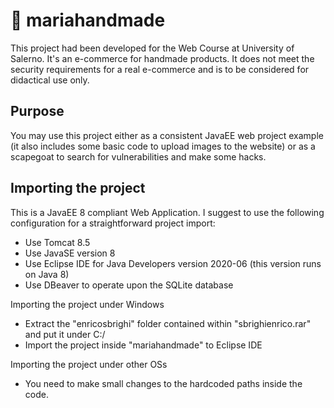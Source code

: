 # 🛒 mariahandmade
This project had been developed for the Web Course at University of Salerno. It's an e-commerce for handmade products. It does not meet the security requirements for a real e-commerce and is to be considered for didactical use only.

## Purpose
You may use this project either as a consistent JavaEE web project example (it also includes some basic code to upload images to the website) or as a scapegoat to search for vulnerabilities and make some hacks.

## Importing the project
This is a JavaEE 8 compliant Web Application. I suggest to use the following configuration for a straightforward project import:
+ Use Tomcat 8.5
+ Use JavaSE version 8
+ Use Eclipse IDE for Java Developers version 2020-06 (this version runs on Java 8)
+ Use DBeaver to operate upon the SQLite database

Importing the project under Windows
+ Extract the "enricosbrighi" folder contained within "sbrighienrico.rar" and put it under C:/
+ Import the project inside "mariahandmade" to Eclipse IDE

Importing the project under other OSs
+ You need to make small changes to the hardcoded paths inside the code.
